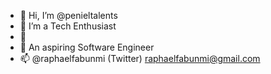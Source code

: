 - 👋 Hi, I’m @penieltalents
- 👀 I’m a Tech Enthusiast
- 🌱 
- 💞️ An aspiring Software Engineer 
- 📫 @raphaelfabunmi (Twitter) 
     raphaelfabunmi@gmail.com


<!---
penieltalents/penieltalents is a ✨ special ✨ repository because its `README.md` (this file) appears on your GitHub profile.
You can click the Preview link to take a look at your changes.
--->
